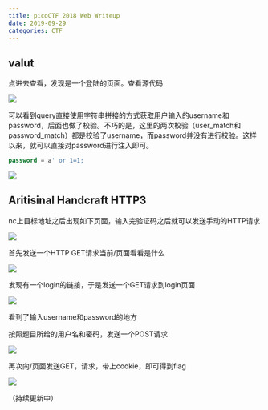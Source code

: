 ```yaml
---
title: picoCTF 2018 Web Writeup
date: 2019-09-29
categories: CTF
---
```




## valut

点进去查看，发现是一个登陆的页面。查看源代码

![]({{site.url}}/../../../../assets/images/20190929/valut2.png)

可以看到query直接使用字符串拼接的方式获取用户输入的username和password，后面也做了校验。不巧的是，这里的两次校验（user_match和password_match）都是校验了username，而password并没有进行校验。这样以来，就可以直接对password进行注入即可。

```sql
password = a' or 1=1;
```

![]({{site.url}}/../../../../assets/images/20190929/valut1.png)

## Aritisinal Handcraft HTTP3

nc上目标地址之后出现如下页面，输入完验证码之后就可以发送手动的HTTP请求

![]({{site.url}}/../../../../assets/images/20190929/http3-0.png)

首先发送一个HTTP GET请求当前/页面看看是什么

![]({{site.url}}/../../../../assets/images/20190929/http3-1.png)

发现有一个login的链接，于是发送一个GET请求到login页面

![]({{site.url}}/../../../../assets/images/20190929/http3-2.png)

看到了输入username和password的地方

按照题目所给的用户名和密码，发送一个POST请求

![]({{site.url}}/../../../../assets/images/20190929/http3-3.png)

再次向/页面发送GET，请求，带上cookie，即可得到flag

![]({{site.url}}/../../../../assets/images/20190929/http3-4.png)

（持续更新中）


